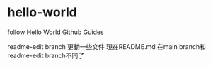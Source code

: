 # hello-world
follow Hello World Github Guides

readme-edit branch 更動一些文件
現在README.md 在main branch和readme-edit branch不同了

